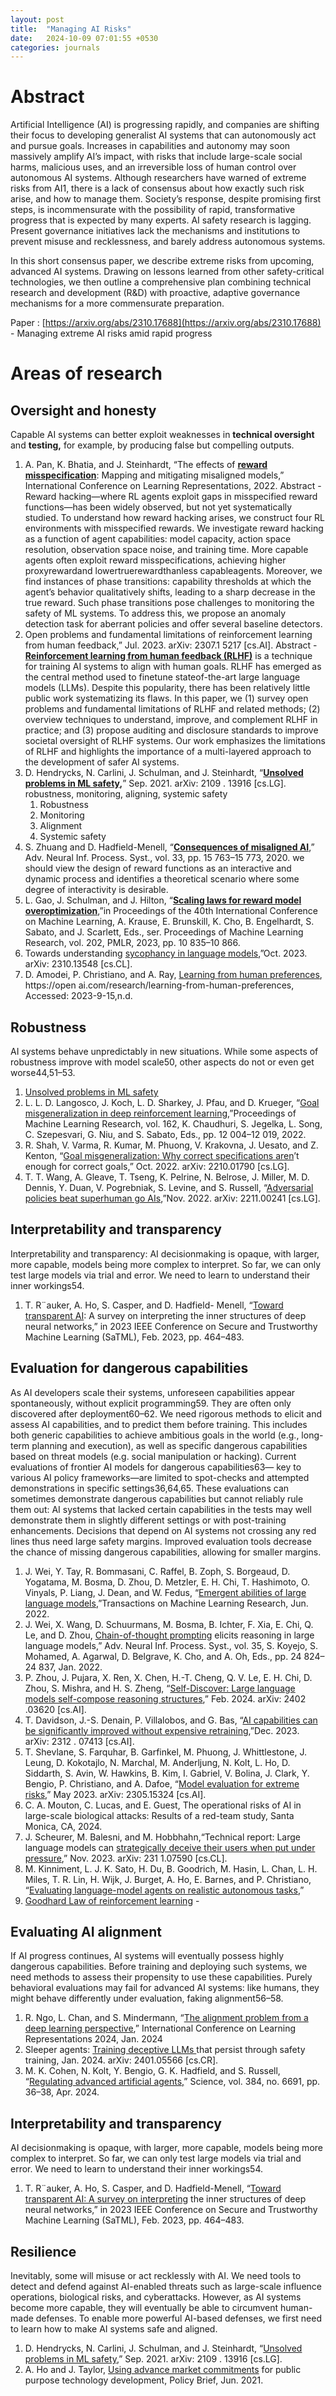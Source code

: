 ```yaml
---
layout: post
title:  "Managing AI Risks"
date:   2024-10-09 07:01:55 +0530
categories: journals
---
```

# Abstract

Artificial Intelligence (AI) is progressing rapidly, and companies are shifting their focus to developing generalist AI systems that can autonomously act and pursue goals. Increases in capabilities and autonomy may soon massively amplify AI’s impact, with risks that include large-scale social harms, malicious uses, and an irreversible loss of human control over autonomous AI systems. Although researchers have warned of extreme risks from AI1, there is a lack of consensus about how exactly such risk arise, and how to manage them.
Society’s response, despite promising first steps, is incommensurate with the possibility of rapid, transformative progress that is expected by many experts. AI safety research is lagging. Present governance initiatives lack the mechanisms and institutions to prevent misuse and recklessness, and barely address autonomous systems.

In this short consensus paper, we describe extreme risks from upcoming, advanced AI systems. Drawing on lessons learned from other safety-critical technologies, we then outline a comprehensive plan combining technical research and development (R&D) with proactive, adaptive governance mechanisms for a more commensurate preparation.

Paper : [https://arxiv.org/abs/2310.17688](https://arxiv.org/abs/2310.17688) - Managing extreme AI risks amid rapid progress

# Areas of research

## Oversight and honesty

Capable AI systems can better exploit weaknesses in **technical oversight** and **testing,** for example, by producing false but compelling outputs.

1. A. Pan, K. Bhatia, and J. Steinhardt, “The effects of **[reward misspecification]()**: Mapping and mitigating misaligned models,” International Conference on Learning Representations, 2022.
   Abstract - Reward hacking—where RL agents exploit gaps in misspecified reward functions—has been widely observed, but not yet systematically studied. To understand how reward hacking arises, we construct four RL environments with misspecified rewards. We investigate reward hacking as a function of agent capabilities: model capacity, action space resolution, observation space noise, and training time. More capable agents often exploit reward misspecifications, achieving higher proxyrewardand lowertruerewardthanless capableagents. Moreover, we find instances of phase transitions: capability thresholds at which the agent’s behavior qualitatively shifts, leading to a sharp decrease in the true reward. Such phase transitions pose challenges to monitoring the safety of ML systems. To address this, we propose an anomaly detection task for aberrant policies and offer several baseline detectors.
2. Open problems and fundamental limitations of reinforcement learning from human feedback,” Jul. 2023. arXiv: 2307.1 5217 [cs.AI].
   Abstract - **[Reinforcement learning from human feedback (RLHF)]()** is a technique for training AI systems to align with human goals. RLHF has emerged as the central method used to finetune stateof-the-art large language models (LLMs). Despite this popularity, there has been relatively little public work systematizing its flaws. In this paper, we (1) survey open problems and fundamental limitations of RLHF and related methods; (2) overview techniques to understand, improve, and complement RLHF in practice; and (3) propose auditing and disclosure standards to improve societal oversight of RLHF systems. Our work emphasizes the limitations of RLHF and highlights the importance of a multi-layered approach to the development of safer AI systems.
3. D. Hendrycks, N. Carlini, J. Schulman, and J. Steinhardt, “**[Unsolved problems in ML safety](),**” Sep. 2021. arXiv: 2109 . 13916 [cs.LG].
   robustness, monitoring, aligning, systemic safety
   1. Robustness
   2. Monitoring
   3. Alignment
   4. Systemic safety
4. S. Zhuang and D. Hadfield-Menell, “**[Consequences of misaligned AI]()**,” Adv. Neural Inf. Process. Syst., vol. 33, pp. 15 763–15 773, 2020.
   we should view the design of reward functions as an interactive and dynamic process and identifies a theoretical scenario where some degree of interactivity is desirable.
5. L. Gao, J. Schulman, and J. Hilton, “**[Scaling laws for reward model overoptimization]()**,”in Proceedings of the 40th International Conference on Machine Learning, A. Krause, E. Brunskill, K. Cho, B. Engelhardt, S. Sabato, and J. Scarlett, Eds., ser. Proceedings of Machine Learning Research, vol. 202, PMLR, 2023, pp. 10 835–10 866.
6. Towards understanding [sycophancy in language models](),”Oct. 2023. arXiv: 2310.13548 [cs.CL].
7. D. Amodei, P. Christiano, and A. Ray, [Learning from human preferences](https://arxiv.org/abs/1706.03741), https://open ai.com/research/learning-from-human-preferences, Accessed: 2023-9-15,n.d.

## Robustness

AI systems behave unpredictably in new situations. While some aspects of robustness improve with model scale50, other aspects do not or even get worse44,51–53.

1. [Unsolved problems in ML safety]()
2. L. L. D. Langosco, J. Koch, L. D. Sharkey, J. Pfau, and D. Krueger, “[Goal misgeneralization in deep reinforcement learning](),”Proceedings of Machine Learning Research, vol. 162, K. Chaudhuri, S. Jegelka, L. Song, C. Szepesvari, G. Niu, and S. Sabato, Eds., pp. 12 004–12 019, 2022.
3. R. Shah, V. Varma, R. Kumar, M. Phuong, V. Krakovna, J. Uesato, and Z. Kenton, “[Goal misgeneralization: Why correct specifications aren]()’t enough for correct goals,” Oct. 2022. arXiv: 2210.01790 [cs.LG].
4. T. T. Wang, A. Gleave, T. Tseng, K. Pelrine, N. Belrose, J. Miller, M. D. Dennis, Y. Duan, V. Pogrebniak, S. Levine, and S. Russell, “[Adversarial policies beat superhuman go AIs](),”Nov. 2022. arXiv: 2211.00241 [cs.LG].

## Interpretability and transparency

Interpretability and transparency: AI decisionmaking is opaque, with larger, more capable, models being more complex to interpret. So far, we can only test large models via trial and error. We need to learn to understand their inner workings54.

1. T. R¨auker, A. Ho, S. Casper, and D. Hadfield- Menell, “[Toward transparent AI](): A survey on interpreting the inner structures of deep neural networks,” in 2023 IEEE Conference on Secure and Trustworthy Machine Learning (SaTML), Feb. 2023, pp. 464–483.


## Evaluation for dangerous capabilities

As AI developers scale their systems, unforeseen capabilities appear spontaneously, without explicit programming59. They are often only discovered after deployment60–62. We need rigorous methods to elicit and assess AI capabilities, and to predict them before training. This includes both generic capabilities
to achieve ambitious goals in the world (e.g., long-term planning and execution), as well as specific dangerous capabilities based on threat models (e.g. social manipulation or hacking). Current evaluations of frontier AI models for dangerous capabilities63— key to various AI policy frameworks—are limited to spot-checks and attempted demonstrations in specific settings36,64,65. These evaluations can sometimes demonstrate dangerous capabilities but cannot reliably rule them out: AI systems that lacked certain capabilities in the tests may well demonstrate them in slightly different settings or with post-training enhancements. Decisions that depend on AI systems not crossing any red lines thus need large safety margins. Improved evaluation tools decrease the chance of missing dangerous capabilities, allowing for smaller margins.

1. J. Wei, Y. Tay, R. Bommasani, C. Raffel, B. Zoph, S. Borgeaud, D. Yogatama, M. Bosma, D. Zhou, D. Metzler, E. H. Chi, T. Hashimoto, O. Vinyals, P. Liang, J. Dean, and W. Fedus, “[Emergent abilities of large language models](),”Transactions on Machine Learning Research, Jun. 2022.
2. J. Wei, X. Wang, D. Schuurmans, M. Bosma, B. Ichter, F. Xia, E. Chi, Q. Le, and D. Zhou, [Chain-of-thought prompting]() elicits reasoning in large language models,” Adv. Neural Inf. Process. Syst., vol. 35, S. Koyejo, S. Mohamed, A. Agarwal, D. Belgrave, K. Cho, and A. Oh, Eds., pp. 24 824–24 837, Jan. 2022.
3. P. Zhou, J. Pujara, X. Ren, X. Chen, H.-T. Cheng, Q. V. Le, E. H. Chi, D. Zhou, S. Mishra, and H. S. Zheng, “[Self-Discover: Large language models self-compose reasoning structures](),” Feb. 2024. arXiv: 2402 .03620 [cs.AI].
4. T. Davidson, J.-S. Denain, P. Villalobos, and G. Bas, “[AI capabilities can be significantly improved without expensive retraining](),”Dec. 2023. arXiv: 2312 . 07413
   [cs.AI].
5. T. Shevlane, S. Farquhar, B. Garfinkel, M. Phuong, J. Whittlestone, J. Leung, D. Kokotajlo, N. Marchal, M. Anderljung, N. Kolt, L. Ho, D. Siddarth, S. Avin, W. Hawkins, B. Kim, I. Gabriel, V. Bolina, J. Clark, Y. Bengio, P. Christiano, and A. Dafoe, “[Model evaluation for extreme risks](),” May 2023. arXiv: 2305.15324 [cs.AI].
6. C. A. Mouton, C. Lucas, and E. Guest, The operational risks of AI in large-scale biological attacks: Results of a red-team study, Santa Monica, CA, 2024.
7. J. Scheurer, M. Balesni, and M. Hobbhahn,“Technical report: Large language models can [strategically deceive their users when put under pressure](),” Nov. 2023. arXiv: 231 1.07590 [cs.CL].
8. M. Kinniment, L. J. K. Sato, H. Du, B. Goodrich, M. Hasin, L. Chan, L. H. Miles, T. R. Lin, H. Wijk, J. Burget, A. Ho, E. Barnes, and P. Christiano, “[Evaluating language-model agents on realistic autonomous tasks](),”
9. [Goodhard Law of reinforcement learning](https://arxiv.org/abs/2310.09144) - 

## Evaluating AI alignment

If AI progress continues, AI systems will eventually possess highly dangerous capabilities. Before training and deploying such systems, we need methods to assess their propensity to use these capabilities. Purely behavioral evaluations may fail for advanced AI systems: like humans, they might behave differently under evaluation, faking alignment56–58.

1. R. Ngo, L. Chan, and S. Mindermann, “[The alignment problem from a deep learning perspective](),” International Conference on Learning Representations 2024, Jan. 2024
2. Sleeper agents: [Training deceptive LLMs ]()that persist through safety training, Jan. 2024. arXiv: 2401.05566 [cs.CR].
3. M. K. Cohen, N. Kolt, Y. Bengio, G. K. Hadfield, and S. Russell, “[Regulating advanced artificial agents,]()” Science, vol. 384, no. 6691, pp. 36–38, Apr. 2024.


## Interpretability and transparency

AI decisionmaking is opaque, with larger, more capable, models being more complex to interpret. So far, we can only test large models via trial and error. We need to learn to understand their inner workings54.

1. T. R¨auker, A. Ho, S. Casper, and D. Hadfield-Menell, “[Toward transparent AI: A survey on interpreting]() the inner structures of deep neural networks,” in 2023 IEEE Conference on Secure and Trustworthy Machine Learning (SaTML), Feb. 2023, pp. 464–483.

## Resilience

Inevitably, some will misuse or act recklessly with AI. We need tools to detect and defend against AI-enabled threats such as large-scale influence operations, biological risks, and cyberattacks. However, as AI systems become more capable, they will eventually be able to circumvent human-made defenses. To enable more powerful AI-based defenses, we first need to learn how to make AI systems safe and aligned.

1. D. Hendrycks, N. Carlini, J. Schulman, and J. Steinhardt, “[Unsolved problems in ML safety](),” Sep. 2021. arXiv: 2109 . 13916 [cs.LG].
3. A. Ho and J. Taylor, [Using advance market commitments]() for public purpose technology development, Policy Brief, Jun. 2021.
